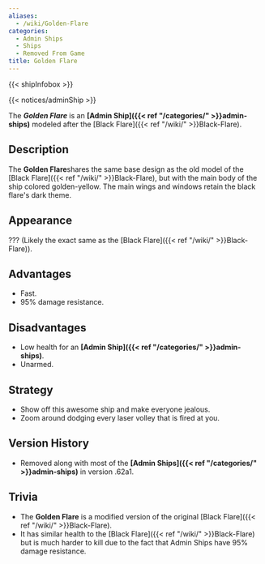 ```yaml
---
aliases:
  - /wiki/Golden-Flare
categories:
  - Admin Ships
  - Ships
  - Removed From Game
title: Golden Flare
---
```


{{< shipInfobox >}}

{{< notices/adminShip >}}

The **_Golden Flare_** is an **[Admin Ship]({{< ref "/categories/" >}}admin-ships)** modeled after the [Black Flare]({{< ref "/wiki/" >}}Black-Flare).

## Description

The **Golden Flare**shares the same base design as the old model of the [Black Flare]({{< ref "/wiki/" >}}Black-Flare), but with the main body of the ship colored golden-yellow. The main wings and windows retain the black flare's dark theme.

## Appearance

??? (Likely the exact same as the [Black Flare]({{< ref "/wiki/" >}}Black-Flare)).

## Advantages

- Fast.
- 95% damage resistance.

## Disadvantages

- Low health for an **[Admin Ship]({{< ref "/categories/" >}}admin-ships)**.
- Unarmed.

## Strategy

- Show off this awesome ship and make everyone jealous.
- Zoom around dodging every laser volley that is fired at you.

## Version History

- Removed along with most of the **[Admin Ships]({{< ref "/categories/" >}}admin-ships)** in version .62a1.

## Trivia

- The **Golden Flare** is a modified version of the original [Black Flare]({{< ref "/wiki/" >}}Black-Flare).
- It has similar health to the [Black Flare]({{< ref "/wiki/" >}}Black-Flare) but is much harder to kill due to the fact that Admin Ships have 95% damage resistance.
